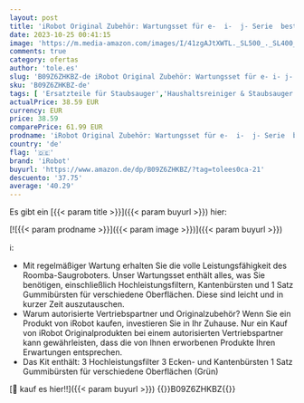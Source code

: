 ```yaml
---
layout: post
title: 'iRobot Original Zubehör: Wartungsset für e-  i-  j- Serie  bestehend aus Filter  Gummi- und Ecken- & Kantenbürsten'
date: 2023-10-25 00:41:15
image: 'https://m.media-amazon.com/images/I/41zgAJtXWTL._SL500_._SL400_.jpg'
comments: true
category: ofertas
author: 'tole.es'
slug: 'B09Z6ZHKBZ-de iRobot Original Zubehör: Wartungsset für e- i- j- Serie...'
sku: 'B09Z6ZHKBZ-de'
tags: [ 'Ersatzteile für Staubsauger','Haushaltsreiniger & Staubsauger','Küche, Haushalt & Wohnen','Zubehör für Staubsauger','irobot','🇩🇪', ]
actualPrice: 38.59 EUR
currency: EUR
price: 38.59
comparePrice: 61.99 EUR
prodname: 'iRobot Original Zubehör: Wartungsset für e-  i-  j- Serie  bestehend aus Filter  Gummi- und Ecken- & Kantenbürsten'
country: 'de'
flag: '🇩🇪'
brand: 'iRobot'
buyurl: 'https://www.amazon.de/dp/B09Z6ZHKBZ/?tag=tolees0ca-21'
descuento: '37.75'
average: '40.29'
---
```


Es gibt ein [{{< param title >}}]({{< param buyurl >}}) hier:

[![{{< param prodname >}}]({{< param image >}})]({{< param buyurl >}})

ℹ️:

- Mit regelmäßiger Wartung erhalten Sie die volle Leistungsfähigkeit des Roomba-Saugroboters. Unser Wartungsset enthält alles, was Sie benötigen, einschließlich Hochleistungsfiltern, Kantenbürsten und 1 Satz Gummibürsten für verschiedene Oberflächen. Diese sind leicht und in kurzer Zeit auszutauschen.
- Warum autorisierte Vertriebspartner und Originalzubehör? Wenn Sie ein Produkt von iRobot kaufen, investieren Sie in Ihr Zuhause. Nur ein Kauf von iRobot Originalprodukten bei einem autorisierten Vertriebspartner kann gewährleisten, dass die von Ihnen erworbenen Produkte Ihren Erwartungen entsprechen.
- Das Kit enthält: 3 Hochleistungsfilter 3 Ecken- und Kantenbürsten 1 Satz Gummibürsten für verschiedene Oberflächen (Grün)

[🛒 kauf es hier!!]({{< param buyurl >}})
{{<world>}}B09Z6ZHKBZ{{</world>}}
